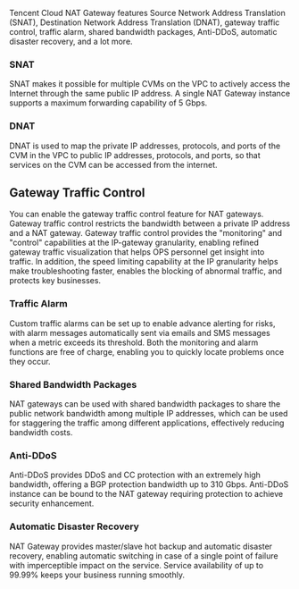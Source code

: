 Tencent Cloud NAT Gateway features Source Network Address Translation (SNAT), Destination Network Address Translation (DNAT), gateway traffic control, traffic alarm, shared bandwidth packages, Anti-DDoS, automatic disaster recovery, and a lot more.
### SNAT
SNAT makes it possible for multiple CVMs on the VPC to actively access the Internet through the same public IP address. A single NAT Gateway instance supports a maximum forwarding capability of 5 Gbps.
### DNAT
DNAT is used to map the private IP addresses, protocols, and ports of the CVM in the VPC to public IP addresses, protocols, and ports, so that services on the CVM can be accessed from the internet.
## Gateway Traffic Control
You can enable the gateway traffic control feature for NAT gateways. Gateway traffic control restricts the bandwidth between a private IP address and a NAT gateway. Gateway traffic control provides the "monitoring" and "control" capabilities at the IP-gateway granularity, enabling refined gateway traffic visualization that helps OPS personnel get insight into traffic. In addition, the speed limiting capability at the IP granularity helps make troubleshooting faster, enables the blocking of abnormal traffic, and protects key businesses.
### Traffic Alarm
Custom traffic alarms can be set up to enable advance alerting for risks, with alarm messages automatically sent via emails and SMS messages when a metric exceeds its threshold. Both the monitoring and alarm functions are free of charge, enabling you to quickly locate problems once they occur.
### Shared Bandwidth Packages
NAT gateways can be used with shared bandwidth packages to share the public network bandwidth among multiple IP addresses, which can be used for staggering the traffic among different applications, effectively reducing bandwidth costs.
### Anti-DDoS
Anti-DDoS provides DDoS and CC protection with an extremely high bandwidth, offering a BGP protection bandwidth up to 310 Gbps. Anti-DDoS instance can be bound to the NAT gateway requiring protection to achieve security enhancement.
### Automatic Disaster Recovery
NAT Gateway provides master/slave hot backup and automatic disaster recovery, enabling automatic switching in case of a single point of failure with imperceptible impact on the service. Service availability of up to 99.99% keeps your business running smoothly.
	







